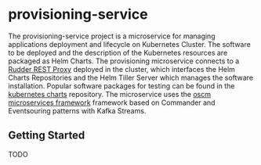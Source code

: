 # provisioning-service

The provisioning-service project is a microservice for managing applications deployment and lifecycle on Kubernetes Cluster. The software to be deployed and the description of the Kubernetes resources are packaged as Helm Charts.
The provisioning microservice connects to a [Rudder REST Proxy](https://github.com/servicecatalog/rudder) deployed in the cluster, 
which interfaces the Helm Charts Repositories and the Helm Tiller Server which manages the software installation.
Popular software packages for testing can be found in the [kubernetes charts](https://github.com/kubernetes/charts) repository.
The microservice uses the [oscm microservices framework](https://github.com/servicecatalog/service-tools) framework based on Commander and Eventsouring patterns with Kafka Streams.


## Getting Started

TODO

